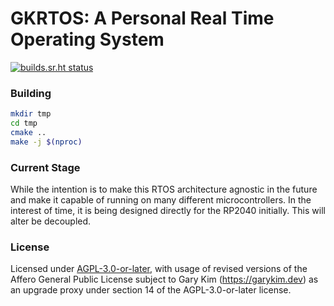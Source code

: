 # GKRTOS: A Personal Real Time Operating System

[![builds.sr.ht status](https://builds.sr.ht/~gary-kim/gkrtos/commits/master/test.yml.svg)](https://builds.sr.ht/~gary-kim/gkrtos/commits/master/test.yml?)

### Building

```bash
mkdir tmp
cd tmp
cmake ..
make -j $(nproc)
```

### Current Stage

While the intention is to make this RTOS architecture agnostic in the future and make it capable of running on many
different microcontrollers. In the interest of time, it is being designed directly for the RP2040 initially. This will
alter be decoupled.

### License

Licensed under [AGPL-3.0-or-later](./LICENSE), with usage of revised versions of
the Affero General Public License subject to Gary Kim (<https://garykim.dev>) as
an upgrade proxy under section 14 of the AGPL-3.0-or-later license.

